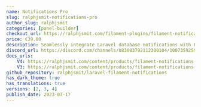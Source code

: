 ```yaml
---
name: Notifications Pro
slug: ralphjsmit-notifications-pro
author_slug: ralphjsmit
categories: [panel-builder]
checkout_url: https://ralphjsmit.com/filament-plugins/filament-notifications-pro/configure?referer=filament
price: €39.00
description: Seamlessly integrate Laravel database notifications with Filament.
discord_url: https://discord.com/channels/883083792112300104/1007359259677294764
docs_urls:
    V4: https://ralphjsmit.com/content/products/filament-notifications-pro/v4.md
    V3: https://ralphjsmit.com/content/products/filament-notifications-pro/v3.md
github_repository: ralphjsmit/laravel-filament-notifications
has_dark_theme: true
has_translations: true
versions: [2, 3, 4]
publish_date: 2023-07-17
---
```


